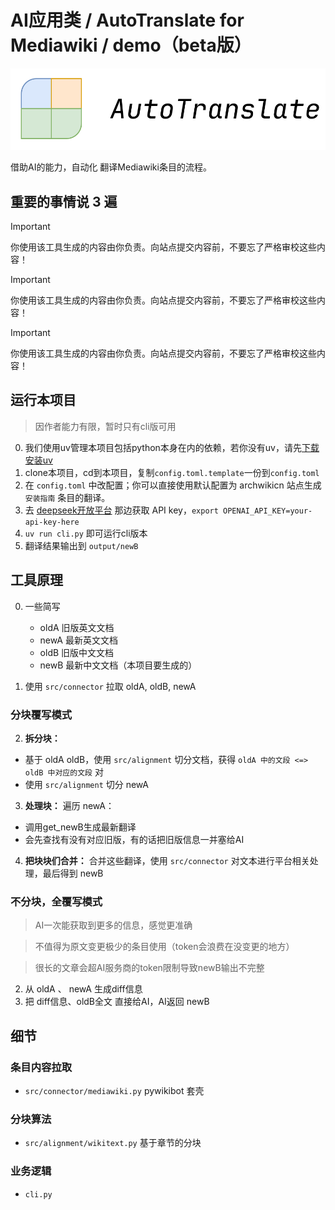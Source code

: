 # AI应用类 / AutoTranslate for Mediawiki / demo（beta版）

![AutoTranslate Logo](doc/logo.png)

借助AI的能力，自动化 翻译Mediawiki条目的流程。

## 重要的事情说 3 遍

> [!IMPORTANT]
> 你使用该工具生成的内容由你负责。向站点提交内容前，不要忘了严格审校这些内容！

> [!IMPORTANT]
> 你使用该工具生成的内容由你负责。向站点提交内容前，不要忘了严格审校这些内容！

> [!IMPORTANT]
> 你使用该工具生成的内容由你负责。向站点提交内容前，不要忘了严格审校这些内容！

## 运行本项目
> 因作者能力有限，暂时只有cli版可用

0. 我们使用uv管理本项目包括python本身在内的依赖，若你没有uv，请先[下载安装uv](https://docs.astral.sh/uv/getting-started/installation/)   
1. clone本项目，cd到本项目，复制`config.toml.template`一份到`config.toml`
2. 在 `config.toml` 中改配置；你可以直接使用默认配置为 archwikicn 站点生成 `安装指南` 条目的翻译。
3. 去 [deepseek开放平台](https://platform.deepseek.com/usage) 那边获取 API key，`export OPENAI_API_KEY=your-api-key-here`
4. `uv run cli.py` 即可运行cli版本
5. 翻译结果输出到 `output/newB`
## 工具原理

0. 一些简写

   - oldA 旧版英文文档
   - newA 最新英文文档
   - oldB 旧版中文文档
   - newB 最新中文文档（本项目要生成的）

1. 使用 `src/connector` 拉取 oldA, oldB, newA

### 分块覆写模式

2. **拆分块：**
- 基于 oldA oldB，使用 `src/alignment` 切分文档，获得 `oldA 中的文段 <=> oldB 中对应的文段` 对
- 使用 `src/alignment` 切分 newA

3. **处理块：** 遍历 newA：

- 调用get_newB生成最新翻译
- 会先查找有没有对应旧版，有的话把旧版信息一并塞给AI

4. **把块块们合并：** 合并这些翻译，使用 `src/connector` 对文本进行平台相关处理，最后得到 newB

### 不分块，全覆写模式

> AI一次能获取到更多的信息，感觉更准确

> 不值得为原文变更极少的条目使用（token会浪费在没变更的地方）

> 很长的文章会超AI服务商的token限制导致newB输出不完整

2. 从 oldA 、 newA 生成diff信息
3. 把 diff信息、oldB全文 直接给AI，AI返回 newB

## 细节

### 条目内容拉取

- `src/connector/mediawiki.py` pywikibot 套壳

### 分块算法

- `src/alignment/wikitext.py` 基于章节的分块

### 业务逻辑

- `cli.py` 

